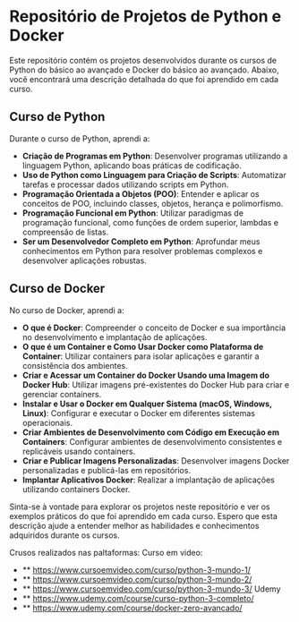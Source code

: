 # Repositório de Projetos de Python e Docker

Este repositório contém os projetos desenvolvidos durante os cursos de Python do básico ao avançado e Docker do básico ao avançado. Abaixo, você encontrará uma descrição detalhada do que foi aprendido em cada curso.

## Curso de Python

Durante o curso de Python, aprendi a:

- **Criação de Programas em Python**: Desenvolver programas utilizando a linguagem Python, aplicando boas práticas de codificação.
- **Uso de Python como Linguagem para Criação de Scripts**: Automatizar tarefas e processar dados utilizando scripts em Python.
- **Programação Orientada a Objetos (POO)**: Entender e aplicar os conceitos de POO, incluindo classes, objetos, herança e polimorfismo.
- **Programação Funcional em Python**: Utilizar paradigmas de programação funcional, como funções de ordem superior, lambdas e compreensão de listas.
- **Ser um Desenvolvedor Completo em Python**: Aprofundar meus conhecimentos em Python para resolver problemas complexos e desenvolver aplicações robustas.

## Curso de Docker

No curso de Docker, aprendi a:

- **O que é Docker**: Compreender o conceito de Docker e sua importância no desenvolvimento e implantação de aplicações.
- **O que é um Container e Como Usar Docker como Plataforma de Container**: Utilizar containers para isolar aplicações e garantir a consistência dos ambientes.
- **Criar e Acessar um Container do Docker Usando uma Imagem do Docker Hub**: Utilizar imagens pré-existentes do Docker Hub para criar e gerenciar containers.
- **Instalar e Usar o Docker em Qualquer Sistema (macOS, Windows, Linux)**: Configurar e executar o Docker em diferentes sistemas operacionais.
- **Criar Ambientes de Desenvolvimento com Código em Execução em Containers**: Configurar ambientes de desenvolvimento consistentes e replicáveis usando containers.
- **Criar e Publicar Imagens Personalizadas**: Desenvolver imagens Docker personalizadas e publicá-las em repositórios.
- **Implantar Aplicativos Docker**: Realizar a implantação de aplicações utilizando containers Docker.

Sinta-se à vontade para explorar os projetos neste repositório e ver os exemplos práticos do que foi aprendido em cada curso.
Espero que esta descrição ajude a entender melhor as habilidades e conhecimentos adquiridos durante os cursos.

Crusos realizados nas paltaformas:
Curso em video:
- ** https://www.cursoemvideo.com/curso/python-3-mundo-1/
- ** https://www.cursoemvideo.com/curso/python-3-mundo-2/
- ** https://www.cursoemvideo.com/curso/python-3-mundo-3/
Udemy
- ** https://www.udemy.com/course/curso-python-3-completo/
- ** https://www.udemy.com/course/docker-zero-avancado/
